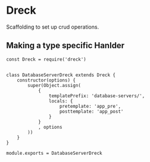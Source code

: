 # Dreck

Scaffolding to set up crud operations.

## Making a type specific Hanlder 


```
const Dreck = require('dreck')


class DatabaseServerDreck extends Dreck {
	constructor(options) {
		super(Object.assign( 
			{
				templatePrefix: 'database-servers/',
				locals: {
					pretemplate: 'app_pre',
					posttemplate: 'app_post'
				}
			}
			, options
		))
	}
}

module.exports = DatabaseServerDreck
```